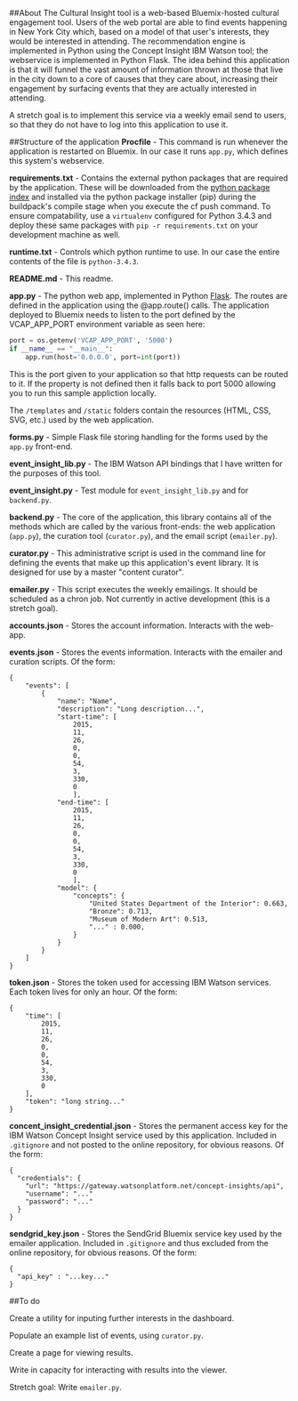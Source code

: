 ##About
The Cultural Insight tool is a web-based Bluemix-hosted cultural engagement tool. Users of the web portal are able to find events happening in New York City which, based on a model of that user's interests, they would be interested in attending. The recommendation engine is implemented in Python using the Concept Insight IBM Watson tool; the webservice is implemented in Python Flask. The idea behind this application is that it will funnel the vast amount of information thrown at those that live in the city down to a core of causes that they care about, increasing their engagement by surfacing events that they are actually interested in attending.

A stretch goal is to implement this service via a weekly email send to users, so that they do not have to log into this application to use it.

##Structure of the application
**Procfile** - This command is run whenever the application is restarted on Bluemix. In our case it runs `app.py`, which defines this system's webservice.

**requirements.txt** - Contains the external python packages that are required by the application. These will be downloaded from the [python package index](https://pypi.python.org/pypi/) and installed via the python package installer (pip) during the buildpack's compile stage when you execute the cf push command. To ensure compatability, use a `virtualenv` configured for Python 3.4.3 and deploy these same packages with `pip -r requirements.txt` on your development machine as well.

**runtime.txt** - Controls which python runtime to use. In our case the entire contents of the file is `python-3.4.3`. 

**README.md** - This readme.

**app.py** - The python web app, implemented in Python [Flask](http://flask.pocoo.org/). The routes are defined in the application using the @app.route() calls. The application deployed to Bluemix needs to listen to the port defined by the VCAP_APP_PORT environment variable as seen here:
```python
port = os.getenv('VCAP_APP_PORT', '5000')
if __name__ == "__main__":
    app.run(host='0.0.0.0', port=int(port))
```

This is the port given to your application so that http requests can be routed to it. If the property is not defined then it falls back to port 5000 allowing you to run this sample appliction locally.

The `/templates` and `/static` folders contain the resources (HTML, CSS, SVG, etc.) used by the web application.

**forms.py** - Simple Flask file storing handling for the forms used by the `app.py` front-end.

**event_insight_lib.py** - The IBM Watson API bindings that I have written for the purposes of this tool.

**event_insight.py** - Test module for `event_insight_lib.py` and for `backend.py`.

**backend.py** - The core of the application, this library contains all of the methods which are called by the various front-ends: the web application (`app.py`), the curation tool (`curator.py`), and the email script (`emailer.py`).

**curator.py** - This administrative script is used in the command line for defining the events that make up this application's event library. It is designed for use by a master "content curator".

**emailer.py** - This script executes the weekly emailings. It should be scheduled as a chron job. Not currently in active development (this is a stretch goal).

**accounts.json** - Stores the account information. Interacts with the web-app.

**events.json** - Stores the events information. Interacts with the emailer and curation scripts. Of the form:

```
{
    "events": [
        {
            "name": "Name",
            "description": "Long description...",
		    "start-time": [
    		    2015,
 		       	11,
 		       	26,
 		       	0,
 		       	0,
 		       	54,
 		       	3,
 		       	330,
		       	0
		        ],
		    "end-time": [
    		    2015,
 		       	11,
 		       	26,
 		       	0,
 		       	0,
 		       	54,
 		       	3,
 		       	330,
		       	0
		        ],
            "model": {
                "concepts": {
                    "United States Department of the Interior": 0.663,
                    "Bronze": 0.713,
                    "Museum of Modern Art": 0.513,
                    "..." : 0.000,
                }
            }
        }
    ]
}
```

**token.json** - Stores the token used for accessing IBM Watson services. Each token lives for only an hour. Of the form:

```
{
    "time": [
        2015,
        11,
        26,
        0,
        0,
        54,
        3,
        330,
        0
    ],
    "token": "long string..."
}

```

**concent_insight_credential.json** - Stores the permanent access key for the IBM Watson Concept Insight service used by this application. Included in `.gitignore` and not posted to the online repository, for obvious reasons. Of the form:

```
{
  "credentials": {
    "url": "https://gateway.watsonplatform.net/concept-insights/api",
    "username": "..."
    "password": "..."
  }
}
```

**sendgrid_key.json** - Stores the SendGrid Bluemix service key used by the emailer application. Included in `.gitignore` and thus excluded from the online repository, for obvious reasons. Of the form:

```
{
  "api_key" : "...key..."
}
```

##To do

Create a utility for inputing further interests in the dashboard.

Populate an example list of events, using `curator.py`.

Create a page for viewing results.

Write in capacity for interacting with results into the viewer.

Stretch goal: Write `emailer.py`.